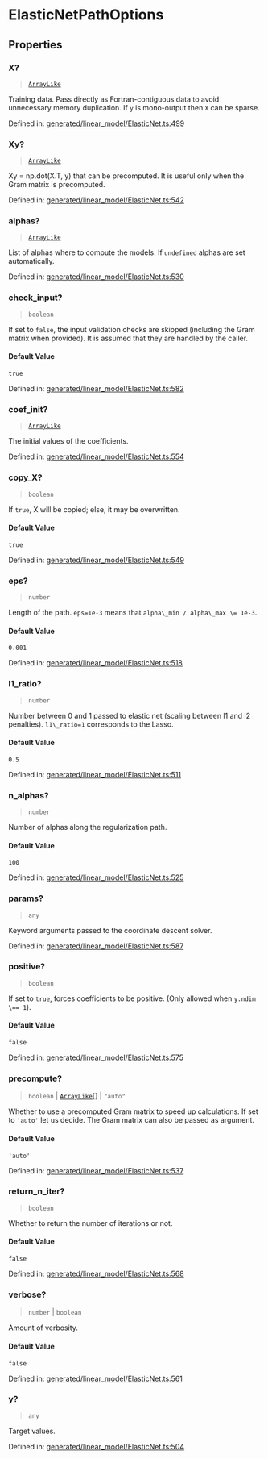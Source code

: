 # ElasticNetPathOptions

## Properties

### X?

> [`ArrayLike`](../types/ArrayLike.md)

Training data. Pass directly as Fortran-contiguous data to avoid unnecessary memory duplication. If `y` is mono-output then `X` can be sparse.

Defined in:  [generated/linear\_model/ElasticNet.ts:499](https://github.com/transitive-bullshit/scikit-learn-ts/blob/b59c1ff/packages/sklearn/src/generated/linear_model/ElasticNet.ts#L499)

### Xy?

> [`ArrayLike`](../types/ArrayLike.md)

Xy = np.dot(X.T, y) that can be precomputed. It is useful only when the Gram matrix is precomputed.

Defined in:  [generated/linear\_model/ElasticNet.ts:542](https://github.com/transitive-bullshit/scikit-learn-ts/blob/b59c1ff/packages/sklearn/src/generated/linear_model/ElasticNet.ts#L542)

### alphas?

> [`ArrayLike`](../types/ArrayLike.md)

List of alphas where to compute the models. If `undefined` alphas are set automatically.

Defined in:  [generated/linear\_model/ElasticNet.ts:530](https://github.com/transitive-bullshit/scikit-learn-ts/blob/b59c1ff/packages/sklearn/src/generated/linear_model/ElasticNet.ts#L530)

### check\_input?

> `boolean`

If set to `false`, the input validation checks are skipped (including the Gram matrix when provided). It is assumed that they are handled by the caller.

#### Default Value

`true`

Defined in:  [generated/linear\_model/ElasticNet.ts:582](https://github.com/transitive-bullshit/scikit-learn-ts/blob/b59c1ff/packages/sklearn/src/generated/linear_model/ElasticNet.ts#L582)

### coef\_init?

> [`ArrayLike`](../types/ArrayLike.md)

The initial values of the coefficients.

Defined in:  [generated/linear\_model/ElasticNet.ts:554](https://github.com/transitive-bullshit/scikit-learn-ts/blob/b59c1ff/packages/sklearn/src/generated/linear_model/ElasticNet.ts#L554)

### copy\_X?

> `boolean`

If `true`, X will be copied; else, it may be overwritten.

#### Default Value

`true`

Defined in:  [generated/linear\_model/ElasticNet.ts:549](https://github.com/transitive-bullshit/scikit-learn-ts/blob/b59c1ff/packages/sklearn/src/generated/linear_model/ElasticNet.ts#L549)

### eps?

> `number`

Length of the path. `eps=1e-3` means that `alpha\_min / alpha\_max \= 1e-3`.

#### Default Value

`0.001`

Defined in:  [generated/linear\_model/ElasticNet.ts:518](https://github.com/transitive-bullshit/scikit-learn-ts/blob/b59c1ff/packages/sklearn/src/generated/linear_model/ElasticNet.ts#L518)

### l1\_ratio?

> `number`

Number between 0 and 1 passed to elastic net (scaling between l1 and l2 penalties). `l1\_ratio=1` corresponds to the Lasso.

#### Default Value

`0.5`

Defined in:  [generated/linear\_model/ElasticNet.ts:511](https://github.com/transitive-bullshit/scikit-learn-ts/blob/b59c1ff/packages/sklearn/src/generated/linear_model/ElasticNet.ts#L511)

### n\_alphas?

> `number`

Number of alphas along the regularization path.

#### Default Value

`100`

Defined in:  [generated/linear\_model/ElasticNet.ts:525](https://github.com/transitive-bullshit/scikit-learn-ts/blob/b59c1ff/packages/sklearn/src/generated/linear_model/ElasticNet.ts#L525)

### params?

> `any`

Keyword arguments passed to the coordinate descent solver.

Defined in:  [generated/linear\_model/ElasticNet.ts:587](https://github.com/transitive-bullshit/scikit-learn-ts/blob/b59c1ff/packages/sklearn/src/generated/linear_model/ElasticNet.ts#L587)

### positive?

> `boolean`

If set to `true`, forces coefficients to be positive. (Only allowed when `y.ndim \== 1`).

#### Default Value

`false`

Defined in:  [generated/linear\_model/ElasticNet.ts:575](https://github.com/transitive-bullshit/scikit-learn-ts/blob/b59c1ff/packages/sklearn/src/generated/linear_model/ElasticNet.ts#L575)

### precompute?

> `boolean` \| [`ArrayLike`](../types/ArrayLike.md)[] \| `"auto"`

Whether to use a precomputed Gram matrix to speed up calculations. If set to `'auto'` let us decide. The Gram matrix can also be passed as argument.

#### Default Value

`'auto'`

Defined in:  [generated/linear\_model/ElasticNet.ts:537](https://github.com/transitive-bullshit/scikit-learn-ts/blob/b59c1ff/packages/sklearn/src/generated/linear_model/ElasticNet.ts#L537)

### return\_n\_iter?

> `boolean`

Whether to return the number of iterations or not.

#### Default Value

`false`

Defined in:  [generated/linear\_model/ElasticNet.ts:568](https://github.com/transitive-bullshit/scikit-learn-ts/blob/b59c1ff/packages/sklearn/src/generated/linear_model/ElasticNet.ts#L568)

### verbose?

> `number` \| `boolean`

Amount of verbosity.

#### Default Value

`false`

Defined in:  [generated/linear\_model/ElasticNet.ts:561](https://github.com/transitive-bullshit/scikit-learn-ts/blob/b59c1ff/packages/sklearn/src/generated/linear_model/ElasticNet.ts#L561)

### y?

> `any`

Target values.

Defined in:  [generated/linear\_model/ElasticNet.ts:504](https://github.com/transitive-bullshit/scikit-learn-ts/blob/b59c1ff/packages/sklearn/src/generated/linear_model/ElasticNet.ts#L504)

